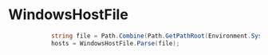 # WindowsHostFile

```csharp
            string file = Path.Combine(Path.GetPathRoot(Environment.SystemDirectory), "Windows\\System32\\Drivers\\Etc\\hosts");
            hosts = WindowsHostFile.Parse(file); 
```
